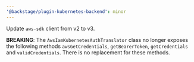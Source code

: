 ```yaml
---
'@backstage/plugin-kubernetes-backend': minor
---
```


Update `aws-sdk` client from v2 to v3.

**BREAKING**: The `AwsIamKubernetesAuthTranslator` class no longer exposes the following methods `awsGetCredentials`, `getBearerToken`, `getCredentials` and `validCredentials`. There is no replacement for these methods.
